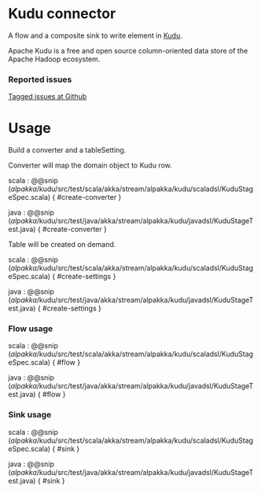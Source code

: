 # Kudu connector

A flow and a composite sink to write element in [Kudu](http://kudu.apache.org).

Apache Kudu is a free and open source column-oriented data store of the Apache Hadoop ecosystem.


### Reported issues

[Tagged issues at Github](https://github.com/akka/alpakka/labels/p%3Akudu)


# Usage

Build a converter and a tableSetting.

Converter will map the domain object to Kudu row.

scala
:   @@snip ($alpakka$/kudu/src/test/scala/akka/stream/alpakka/kudu/scaladsl/KuduStageSpec.scala) { #create-converter }

java
:   @@snip ($alpakka$/kudu/src/test/java/akka/stream/alpakka/kudu/javadsl/KuduStageTest.java) { #create-converter }

Table will be created on demand.

scala
:   @@snip ($alpakka$/kudu/src/test/scala/akka/stream/alpakka/kudu/scaladsl/KuduStageSpec.scala) { #create-settings }

java
:   @@snip ($alpakka$/kudu/src/test/java/akka/stream/alpakka/kudu/javadsl/KuduStageTest.java) { #create-settings }

### Flow usage

scala
: @@snip ($alpakka$/kudu/src/test/scala/akka/stream/alpakka/kudu/scaladsl/KuduStageSpec.scala) { #flow }

java
: @@snip ($alpakka$/kudu/src/test/java/akka/stream/alpakka/kudu/javadsl/KuduStageTest.java) { #flow }


### Sink usage

scala
: @@snip ($alpakka$/kudu/src/test/scala/akka/stream/alpakka/kudu/scaladsl/KuduStageSpec.scala) { #sink }

java
: @@snip ($alpakka$/kudu/src/test/java/akka/stream/alpakka/kudu/javadsl/KuduStageTest.java) { #sink }